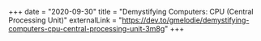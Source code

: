 +++
date = "2020-09-30"
title = "Demystifying Computers: CPU (Central Processing Unit)"
externalLink = "https://dev.to/gmelodie/demystifying-computers-cpu-central-processing-unit-3m8g"
+++

